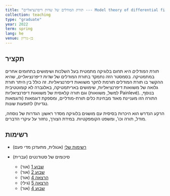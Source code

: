 ```yaml
---
title: "תורת המודלים של שדות דיפרנציאליים --- Model theory of differential fields"
collection: teaching
type: "graduate"
year: 2022
term: spring
lang: he
venue: בן-גוריון
---
```


## תקציר

*תורת המודלים* היא תחום בלוגיקה מתמטית בעל השלכות ושימושים בתחומים אחרים 
במתמטיקה. בסמסטר הזה נתמקד בתורת המודלים של *שדות דיפרנציאליים*, שהיא ההקשר 
בו תורת המודלים תורמת לחקר משוואות דיפרנציאליות. זה כולל בין היתר תורת גלואה 
של משוואות דיפרנציאליות, שימושים באריתמטיקה, באלגברה לא קומוטטיבית וגם תורה 
קלאסית של משוואות דיפרנציאליות (למשל, משוואות Painlevé).  בנוסף, התורה הזו 
מעניינת מאוד מבחינת כלים תורת-מודליים, ומספקת דוגמאות (ודוגמאות נגדיות) 
לתופעות שונות.

הרקע הנדרש הוא היכרות בסיסית עם מושגים בלוגיקה מסדר ראשון: הגדרות של נוסחה, 
מודל, תורה וכו', ומשפט הקומפקטיות. במידת הצורך, נחזור על עיקרי הדברים.

## רשימות

- [רשימות שלי](notes.pdf) (אנגלית, מתעדכן מדי פעם)

- סיכומים של סטודנטים (עברית)
   - [שבוע 1](notes/lect1.pdf) (אור)
   - [שבוע 2](notes/week2.pdf) (אור)
   - [הרצאה 4](notes/lect4.pdf) (אור)
   - [הרצאה 5](notes/lect5.pdf) (גילי)
   - [שבוע 4](notes/week4.pdf) (אור)


